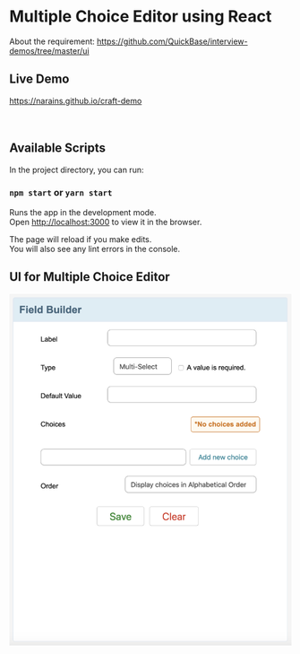 # Multiple Choice Editor using React
About the requirement: https://github.com/QuickBase/interview-demos/tree/master/ui 

## Live Demo
https://narains.github.io/craft-demo
<br><br><br>



## Available Scripts

In the project directory, you can run:

### `npm start` or `yarn start`

Runs the app in the development mode.<br>
Open [http://localhost:3000](http://localhost:3000) to view it in the browser.

The page will reload if you make edits.<br>
You will also see any lint errors in the console.

## UI for Multiple Choice Editor
![UI](./appScreenshot.png)
